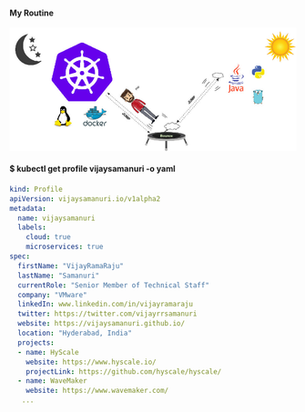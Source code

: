 #### My Routine
![Bio](vijaysamanauri-routine.jpg)

#### $ kubectl get profile vijaysamanuri -o yaml

```yaml
kind: Profile
apiVersion: vijaysamanuri.io/v1alpha2
metadata: 
  name: vijaysamanuri
  labels:
    cloud: true
    microservices: true
spec:
  firstName: "VijayRamaRaju"
  lastName: "Samanuri"
  currentRole: "Senior Member of Technical Staff"
  company: "VMware"
  linkedIn: www.linkedin.com/in/vijayramaraju
  twitter: https://twitter.com/vijayrrsamanuri
  website: https://vijaysamanuri.github.io/
  location: "Hyderabad, India"
  projects:
  - name: HyScale
    website: https://www.hyscale.io/
    projectLink: https://github.com/hyscale/hyscale/
  - name: WaveMaker
    website: https://www.wavemaker.com/
   ...
```


<!--
**vijaySamanuri/vijaysamanuri** is a ✨ _special_ ✨ repository because its `README.md` (this file) appears on your GitHub profile.

Here are some ideas to get you started:

- 🔭 I’m currently working on ...
- 🌱 I’m currently learning ...
- 👯 I’m looking to collaborate on ...
- 🤔 I’m looking for help with ...
- 💬 Ask me about ...
- 📫 How to reach me: ...
- 😄 Pronouns: ...
- ⚡ Fun fact: ...
-->
